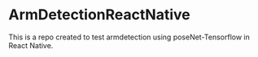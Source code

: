 # ArmDetectionReactNative

This is a repo created to test armdetection using poseNet-Tensorflow in 
React Native.
